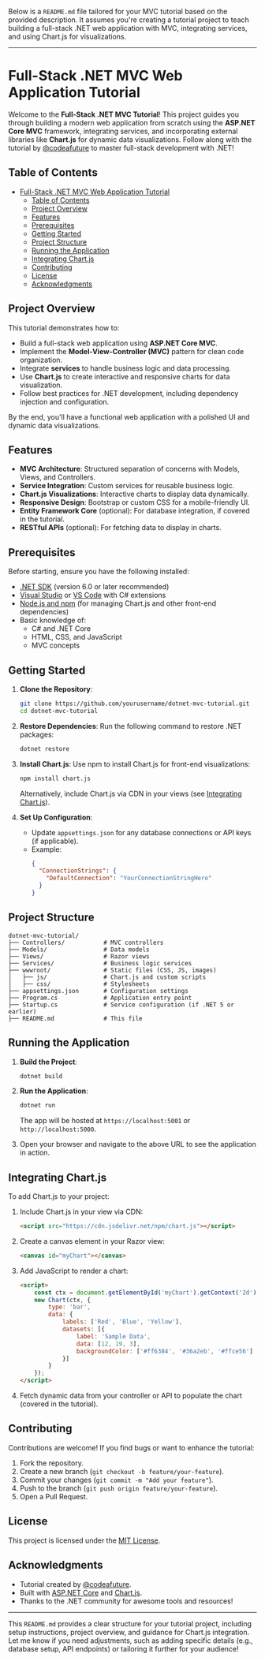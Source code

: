 Below is a `README.md` file tailored for your MVC tutorial based on the provided description. It assumes you're creating a tutorial project to teach building a full-stack .NET web application with MVC, integrating services, and using Chart.js for visualizations.

---

# Full-Stack .NET MVC Web Application Tutorial

Welcome to the **Full-Stack .NET MVC Tutorial**! This project guides you through building a modern web application from scratch using the **ASP.NET Core MVC** framework, integrating services, and incorporating external libraries like **Chart.js** for dynamic data visualizations. Follow along with the tutorial by ‪[@codeafuture](https://youtube.com/@codeafuture)‬ to master full-stack development with .NET!

## Table of Contents
- [Full-Stack .NET MVC Web Application Tutorial](#full-stack-net-mvc-web-application-tutorial)
  - [Table of Contents](#table-of-contents)
  - [Project Overview](#project-overview)
  - [Features](#features)
  - [Prerequisites](#prerequisites)
  - [Getting Started](#getting-started)
  - [Project Structure](#project-structure)
  - [Running the Application](#running-the-application)
  - [Integrating Chart.js](#integrating-chartjs)
  - [Contributing](#contributing)
  - [License](#license)
  - [Acknowledgments](#acknowledgments)

## Project Overview
This tutorial demonstrates how to:
- Build a full-stack web application using **ASP.NET Core MVC**.
- Implement the **Model-View-Controller (MVC)** pattern for clean code organization.
- Integrate **services** to handle business logic and data processing.
- Use **Chart.js** to create interactive and responsive charts for data visualization.
- Follow best practices for .NET development, including dependency injection and configuration.

By the end, you'll have a functional web application with a polished UI and dynamic data visualizations.

## Features
- **MVC Architecture**: Structured separation of concerns with Models, Views, and Controllers.
- **Service Integration**: Custom services for reusable business logic.
- **Chart.js Visualizations**: Interactive charts to display data dynamically.
- **Responsive Design**: Bootstrap or custom CSS for a mobile-friendly UI.
- **Entity Framework Core** (optional): For database integration, if covered in the tutorial.
- **RESTful APIs** (optional): For fetching data to display in charts.

## Prerequisites
Before starting, ensure you have the following installed:
- [.NET SDK](https://dotnet.microsoft.com/download) (version 6.0 or later recommended)
- [Visual Studio](https://visualstudio.microsoft.com/) or [VS Code](https://code.visualstudio.com/) with C# extensions
- [Node.js and npm](https://nodejs.org/) (for managing Chart.js and other front-end dependencies)
- Basic knowledge of:
  - C# and .NET Core
  - HTML, CSS, and JavaScript
  - MVC concepts

## Getting Started
1. **Clone the Repository**:
   ```bash
   git clone https://github.com/yourusername/dotnet-mvc-tutorial.git
   cd dotnet-mvc-tutorial
   ```

2. **Restore Dependencies**:
   Run the following command to restore .NET packages:
   ```bash
   dotnet restore
   ```

3. **Install Chart.js**:
   Use npm to install Chart.js for front-end visualizations:
   ```bash
   npm install chart.js
   ```
   Alternatively, include Chart.js via CDN in your views (see [Integrating Chart.js](#integrating-chartjs)).

4. **Set Up Configuration**:
   - Update `appsettings.json` for any database connections or API keys (if applicable).
   - Example:
     ```json
     {
       "ConnectionStrings": {
         "DefaultConnection": "YourConnectionStringHere"
       }
     }
     ```

## Project Structure
```
dotnet-mvc-tutorial/
├── Controllers/           # MVC controllers
├── Models/                # Data models
├── Views/                 # Razor views
├── Services/              # Business logic services
├── wwwroot/               # Static files (CSS, JS, images)
│   ├── js/                # Chart.js and custom scripts
│   ├── css/               # Stylesheets
├── appsettings.json       # Configuration settings
├── Program.cs             # Application entry point
├── Startup.cs             # Service configuration (if .NET 5 or earlier)
├── README.md              # This file
```

## Running the Application
1. **Build the Project**:
   ```bash
   dotnet build
   ```

2. **Run the Application**:
   ```bash
   dotnet run
   ```
   The app will be hosted at `https://localhost:5001` or `http://localhost:5000`.

3. Open your browser and navigate to the above URL to see the application in action.

## Integrating Chart.js
To add Chart.js to your project:
1. Include Chart.js in your view via CDN:
   ```html
   <script src="https://cdn.jsdelivr.net/npm/chart.js"></script>
   ```
2. Create a canvas element in your Razor view:
   ```html
   <canvas id="myChart"></canvas>
   ```
3. Add JavaScript to render a chart:
   ```html
   <script>
       const ctx = document.getElementById('myChart').getContext('2d');
       new Chart(ctx, {
           type: 'bar',
           data: {
               labels: ['Red', 'Blue', 'Yellow'],
               datasets: [{
                   label: 'Sample Data',
                   data: [12, 19, 3],
                   backgroundColor: ['#ff6384', '#36a2eb', '#ffce56']
               }]
           }
       });
   </script>
   ```
4. Fetch dynamic data from your controller or API to populate the chart (covered in the tutorial).

## Contributing
Contributions are welcome! If you find bugs or want to enhance the tutorial:
1. Fork the repository.
2. Create a new branch (`git checkout -b feature/your-feature`).
3. Commit your changes (`git commit -m "Add your feature"`).
4. Push to the branch (`git push origin feature/your-feature`).
5. Open a Pull Request.

## License
This project is licensed under the [MIT License](LICENSE).

## Acknowledgments
- Tutorial created by ‪[@codeafuture](https://youtube.com/@codeafuture)‬.
- Built with [ASP.NET Core](https://dotnet.microsoft.com/apps/aspnet) and [Chart.js](https://www.chartjs.org/).
- Thanks to the .NET community for awesome tools and resources!

---

This `README.md` provides a clear structure for your tutorial project, including setup instructions, project overview, and guidance for Chart.js integration. Let me know if you need adjustments, such as adding specific details (e.g., database setup, API endpoints) or tailoring it further for your audience!